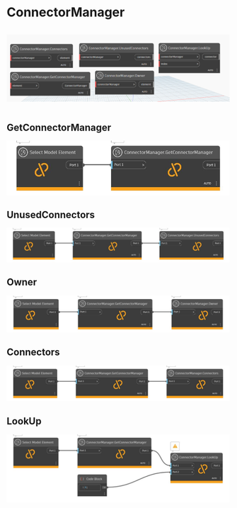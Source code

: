 # ConnectorManager

```{tableofcontents}
```

![](dyn/pic/ConnectorManager.png)

```{contents}
```

## GetConnectorManager

![](dyn/pic/ConnectorManager.GetConnectorManager.jpg)

## UnusedConnectors

![](dyn/pic/ConnectorManager.UnusedConnectors.jpg)
## Owner

![](dyn/pic/ConnectorManager.Owner.jpg)
## Connectors

![](dyn/pic/ConnectorManager.Connectors.jpg)

## LookUp

![](dyn/pic/ConnectorManager.LookUp.jpg)